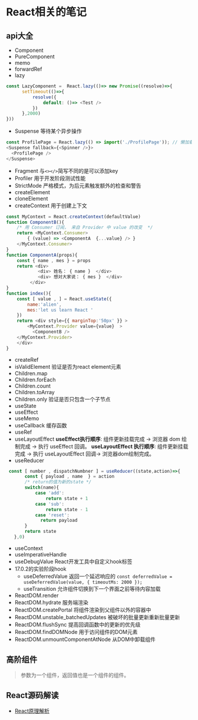 # React相关的笔记

## api大全

- Component
- PureComponent
- memo
- forwardRef
- lazy
```js
const LazyComponent =  React.lazy(()=> new Promise((resolve)=>{
      setTimeout(()=>{
          resolve({
              default: ()=> <Test />
          })
      },2000)
}))
```
- Suspense 等待某个异步操作
```js
const ProfilePage = React.lazy(() => import('./ProfilePage')); // 懒加载
<Suspense fallback={<Spinner />}>
  <ProfilePage />
</Suspense>
```
- Fragment 与`<></>`简写不同的是可以添加key
- Profiler 用于开发阶段测试性能
- StrictMode 严格模式，为后元素触发额外的检查和警告
- createElement
- cloneElement
- createContext 用于创建上下文
```js
const MyContext = React.createContext(defaultValue)
function ComponentB(){
    /* 用 Consumer 订阅， 来自 Provider 中 value 的改变  */
    return <MyContext.Consumer>
        { (value) => <ComponentA  {...value} /> }
    </MyContext.Consumer>
}
function ComponentA(props){
    const { name , mes } = props
    return <div> 
            <div> 姓名： { name }  </div>
            <div> 想对大家说： { mes }  </div>
         </div>
}
function index(){
    const [ value , ] = React.useState({
        name:'alien',
        mes:'let us learn React '
    })
    return <div style={{ marginTop:'50px' }} >
        <MyContext.Provider value={value}  >
          <ComponentB />
    </MyContext.Provider>
    </div>
}
```
- createRef
- isValidElement 验证是否为react element元素
- Children.map
- Children.forEach
- Children.count
- Children.toArray
- Children.only 验证是否只包含一个子节点
- useState
- useEffect
- useMemo
- useCallback 缓存函数
- useRef
- useLayoutEffect **useEffect执行顺序**: 组件更新挂载完成 -> 浏览器 dom 绘制完成 -> 执行 useEffect 回调。
**useLayoutEffect 执行顺序**: 组件更新挂载完成 ->  执行 useLayoutEffect 回调-> 浏览器dom绘制完成。
- useReducer
```js 
 const [ number , dispatchNumbner ] = useReducer((state,action)=>{
       const { payload , name  } = action
       /* return的值为新的state */
       switch(name){
           case 'add':
               return state + 1
           case 'sub':
               return state - 1 
           case 'reset':
             return payload       
       }
       return state
   },0)
```
- useContext
- useImperativeHandle
- useDebugValue React开发工具中自定义hook标签
- 17.0.2的实验阶段hook
    - useDeferredValue 返回一个延迟响应的 `const deferredValue = useDeferredValue(value, { timeoutMs: 2000 });`
    - useTransition 允许组件切换到下一个界面之前等待内容加载
- ReactDOM.render
- ReactDOM.hydrate 服务端渲染
- ReactDOM.createPortal 将组件渲染到父组件以外的容器中
- ReactDOM.unstable_batchedUpdates 被破坏的批量更新重新批量更新
- ReactDOM.flushSync 提高回调函数中的更新的优先级
- ReactDOM.findDOMNode 用于访问组件的DOM元素
- ReactDOM.unmountComponentAtNode 从DOM中卸载组件

## 高阶组件

> 参数为一个组件，返回值也是一个组件的组件。

## React源码解读

- [React原理解析](https://yuchengkai.cn/react/#%E4%BB%8B%E7%BB%8D)